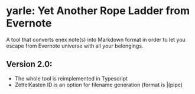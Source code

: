 

# yarle: Yet Another Rope Ladder from Evernote

A tool that converts enex note(s) into Markdown format in order to let you escape from Evernote universe with all your belongings.

## Version 2.0: 

 - The whole tool is reimplemented in Typescript
 - ZettelKasten ID is an option for filename generation (format is <id>|(pipe) <title>.md or <id>.md if there is no title)

## Features:

- Works with enex files that contain single or multiple notes also.
- Works with notes that contain pictures too.
- Puts `title`, `creation time`, `update time`, `tags`, and `latlong` meta-information into md as metadata.
- Updates md files' access and modification timestamps according to the notes' update time.
- Organizes all attachments into a _resources subfolder (to keep the notes' folder as simple as possible).

## Usage:

Those markdown notes that contains external resources such pictures or files, are stored in `/<outputDir>/complexNotes` subfolder, while in case of simple, plain-text notes go to `/<outputDir>/simpleNotes` folder.

### Using cmd: 
```shell
  npm run start -- --enexFile=GeneralNotes.enex --outputDir=./out --include-metadata --zettelkasten
```

### In program: 

```javascript
 yarle.dropTheRope(<your_enex_filepath>);
```

## Release notes

### version 1.2.0, fixes and improvements:

- File name conventions changed (whitespaces are generated instead of underscores)
- Metadata is moved at the end of the text and transformed as code snippet (looks better in Ulysses)
- Fix on HTML to MD conversion (turndown package is configured better to do not add multiple newline characters )

